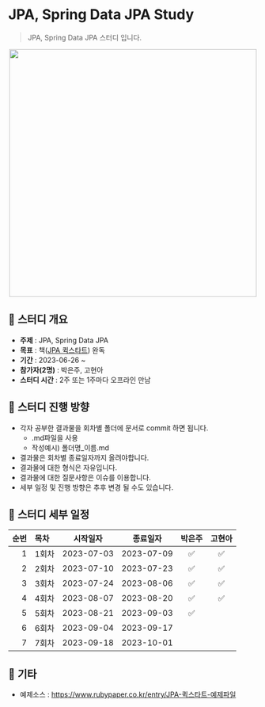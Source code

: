 JPA, Spring Data JPA Study
=============
> JPA, Spring Data JPA 스터디 입니다.

<p align="center">
  <img src="https://blog.kakaocdn.net/dn/Sn2Dj/btq0nPrl873/ACS7qrimAoVuTS8oriAnv0/img.jpg" width="500" height="500">
</p>

## :triangular_flag_on_post:  스터디 개요
* **주제** : JPA, Spring Data JPA
* **목표** : 책([JPA 퀵스타트](https://product.kyobobook.co.kr/detail/S000001891098)) 완독
* **기간** : 2023-06-26 ~ 
* **참가자(2명)** : 박은주, 고현아
* **스터디 시간** : 2주 또는 1주마다 오프라인 만남

## :triangular_flag_on_post: 스터디 진행 방향
* 각자 공부한 결과물을 회차별 폴더에 문서로 commit 하면 됩니다.
  * .md파일을 사용
  * 작성예시) 폴더명_이름.md
* 결과물은 회차별 종료일자까지 올려야합니다.
* 결과물에 대한 형식은 자유입니다.
* 결과물에 대한 질문사항은 이슈를 이용합니다.
* 세부 일정 및 진행 방향은 추후 변경 될 수도 있습니다.

## :triangular_flag_on_post: 스터디 세부 일정
| 순번 | 목차              | 시작일자 | 종료일자 | 박은주 | 고현아 |
| ------: | :---------------| -------|-------|:-------:|:-------:|
| 1 | 1회차 | 2023-07-03 | 2023-07-09 | :white_check_mark:|  :white_check_mark: |
| 2 | 2회차 | 2023-07-10 | 2023-07-23 | :white_check_mark: | :white_check_mark: |
| 3 | 3회차 | 2023-07-24 | 2023-08-06 | :white_check_mark: | :white_check_mark: |
| 4 | 4회차 | 2023-08-07 | 2023-08-20 | :white_check_mark: | :white_check_mark: |
| 5 | 5회차 | 2023-08-21 | 2023-09-03 | :white_check_mark: |  |
| 6 | 6회차 | 2023-09-04 | 2023-09-17 |  |  |
| 7 | 7회차 | 2023-09-18 | 2023-10-01 |  |  |

## :triangular_flag_on_post:  기타
+ 예제소스 : https://www.rubypaper.co.kr/entry/JPA-퀵스타트-예제파일
